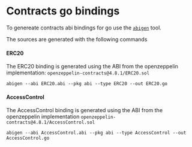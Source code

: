 # Contracts go bindings 


To genereate contracts abi bindings for go use the [`abigen`](https://geth.ethereum.org/docs/tools/abigen) tool. 


The sources are generated with the following commands

#### ERC20 

The ERC20 binding is generated using the ABI from the openzeppelin implementation: `openzeppelin-contracts@4.8.1/ERC20.sol`

```console
abigen --abi ERC20.abi --pkg abi --type ERC20 --out ERC20.go
```

#### AccessControl 

The AccessControl binding is generated using the ABI from the openzeppelin implementation `openzeppelin-contracts@4.8.1/AccessControl.sol`

```console
abigen --abi AccessControl.abi --pkg abi --type AccessControl --out AccessControl.go
```
